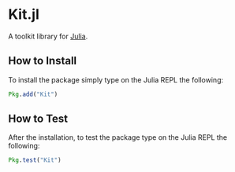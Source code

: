 # Kit.jl

A toolkit library for [Julia](http://julialang.org/).

## How to Install
To install the package simply type on the Julia REPL the following:
```Julia
Pkg.add("Kit")
```
## How to Test
After the installation, to test the package type on the Julia REPL the following:
```Julia
Pkg.test("Kit")
```